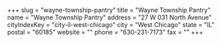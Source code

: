 +++
slug = "wayne-township-pantry"
title = "Wayne Township Pantry"
name = "Wayne Township Pantry"
address = "27 W 031 North Avenue"
cityIndexKey = "city-il-west-chicago"
city = "West Chicago"
state = "IL"
postal = "60185"
website = ""
phone = "630-231-7173"
fax = ""
+++
